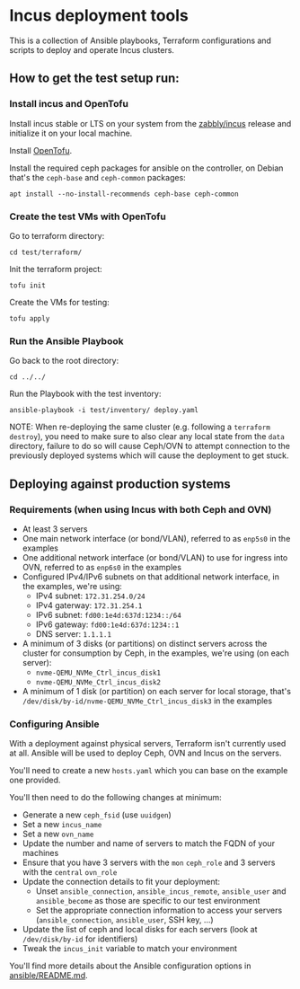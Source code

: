 # Incus deployment tools

This is a collection of Ansible playbooks, Terraform configurations and scripts to deploy and operate Incus clusters.

## How to get the test setup run:
### Install incus and OpenTofu
Install incus stable or LTS on your system from the [zabbly/incus](https://github.com/zabbly/incus) release and initialize it on your local machine.

Install [OpenTofu](https://opentofu.org/docs/intro/install/).

Install the required ceph packages for ansible on the controller, on Debian that's the `ceph-base` and `ceph-common` packages:
```
apt install --no-install-recommends ceph-base ceph-common
```

### Create the test VMs with OpenTofu
Go to terraform directory:
```
cd test/terraform/
```

Init the terraform project:
```
tofu init
```

Create the VMs for testing:
```
tofu apply
```

### Run the Ansible Playbook
Go back to the root directory:
```
cd ../../
```

Run the Playbook with the test inventory:
```
ansible-playbook -i test/inventory/ deploy.yaml
```

NOTE: When re-deploying the same cluster (e.g. following a `terraform
destroy`), you need to make sure to also clear any local state from the
`data` directory, failure to do so will cause Ceph/OVN to attempt
connection to the previously deployed systems which will cause the
deployment to get stuck.

## Deploying against production systems
### Requirements (when using Incus with both Ceph and OVN)

 - At least 3 servers
 - One main network interface (or bond/VLAN), referred to as `enp5s0` in the examples
 - One additional network interface (or bond/VLAN) to use for ingress into OVN, referred to as `enp6s0` in the examples
 - Configured IPv4/IPv6 subnets on that additional network interface, in the examples, we're using:
   - IPv4 subnet: `172.31.254.0/24`
   - IPv4 gaterway: `172.31.254.1`
   - IPv6 subnet: `fd00:1e4d:637d:1234::/64`
   - IPv6 gateway: `fd00:1e4d:637d:1234::1`
   - DNS server: `1.1.1.1`
 - A minimum of 3 disks (or partitions) on distinct servers across the cluster for consumption by Ceph, in the examples, we're using (on each server):
   - `nvme-QEMU_NVMe_Ctrl_incus_disk1`
   - `nvme-QEMU_NVMe_Ctrl_incus_disk2`
 - A minimum of 1 disk (or partition) on each server for local storage, that's `/dev/disk/by-id/nvme-QEMU_NVMe_Ctrl_incus_disk3` in the examples

### Configuring Ansible

With a deployment against physical servers, Terraform isn't currently used at all.
Ansible will be used to deploy Ceph, OVN and Incus on the servers.

You'll need to create a new `hosts.yaml` which you can base on the example one provided.

You'll then need to do the following changes at minimum:
 - Generate a new `ceph_fsid` (use `uuidgen`)
 - Set a new `incus_name`
 - Set a new `ovn_name`
 - Update the number and name of servers to match the FQDN of your machines
 - Ensure that you have 3 servers with the `mon` `ceph_role` and 3 servers with the `central` `ovn_role`
 - Update the connection details to fit your deployment:
   - Unset `ansible_connection`, `ansible_incus_remote`, `ansible_user` and `ansible_become` as those are specific to our test environment
   - Set the appropriate connection information to access your servers (`ansible_connection`, `ansible_user`, SSH key, ...)
 - Update the list of ceph and local disks for each servers (look at `/dev/disk/by-id` for identifiers)
 - Tweak the `incus_init` variable to match your environment

You'll find more details about the Ansible configuration options in [ansible/README.md](ansible/README.md).
